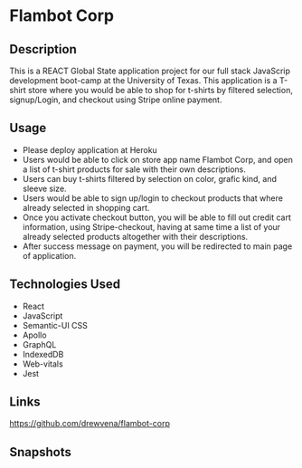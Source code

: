 # Flambot Corp

## Description

This is a REACT Global State application project for our full stack JavaScrip development boot-camp at the University of Texas. This application is a T-shirt store where you would be able to shop for t-shirts by filtered selection, signup/Login, and checkout using Stripe online payment.

## Usage

* Please deploy application at Heroku
* Users would be able to click on store app name Flambot Corp, and open a list of t-shirt products for sale with their own descriptions.
* Users can buy t-shirts filtered by selection on color, grafic kind, and sleeve size.
* Users would be able to sign up/login to checkout products that where already selected in shopping cart. 
* Once you activate checkout button, you will be able to fill out credit cart information, using Stripe-checkout, having at same time a list of your already selected products altogether with their descriptions.
* After success message on payment, you will be redirected to main page of application.

## Technologies Used

* React
* JavaScript
* Semantic-UI CSS
* Apollo
* GraphQL
* IndexedDB
* Web-vitals
* Jest

## Links

https://github.com/drewvena/flambot-corp

## Snapshots
